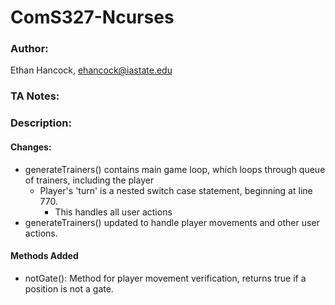 
# ComS327-Ncurses
### Author:
Ethan Hancock, ehancock@iastate.edu
### TA Notes: 
> 

### Description:
#### Changes:
 - generateTrainers() contains main game loop, which loops through queue of trainers, including the player
   - Player's 'turn' is a nested switch case statement, beginning at line 770.
     - This handles all user actions
 - generateTrainers() updated to handle player movements and other user actions.

#### Methods Added
 - notGate(): Method for player movement verification, returns true if a position is not a gate.

